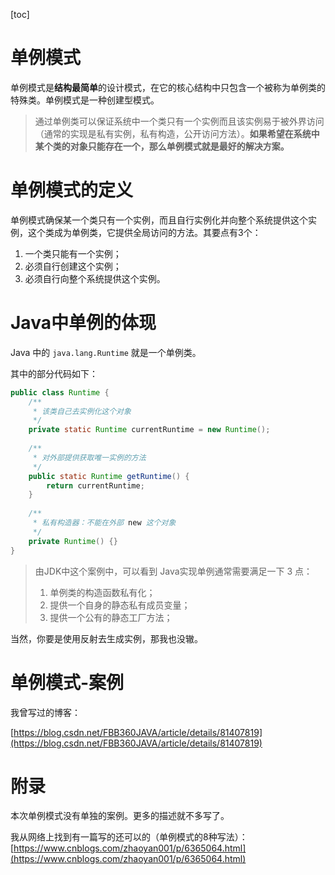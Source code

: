 [toc]

# 单例模式

单例模式是**结构最简单**的设计模式，在它的核心结构中只包含一个被称为单例类的特殊类。单例模式是一种创建型模式。

> 通过单例类可以保证系统中一个类只有一个实例而且该实例易于被外界访问（通常的实现是私有实例，私有构造，公开访问方法）。**如果希望在系统中某个类的对象只能存在一个，那么单例模式就是最好的解决方案。**

# 单例模式的定义

单例模式确保某一个类只有一个实例，而且自行实例化并向整个系统提供这个实例，这个类成为单例类，它提供全局访问的方法。其要点有3个：

1. 一个类只能有一个实例；
2. 必须自行创建这个实例；
3. 必须自行向整个系统提供这个实例。

# Java中单例的体现

Java 中的 `java.lang.Runtime` 就是一个单例类。

其中的部分代码如下：

```java
public class Runtime {
    /**
     * 该类自己去实例化这个对象
     */
	private static Runtime currentRuntime = new Runtime();
    
    /**
     * 对外部提供获取唯一实例的方法
     */
    public static Runtime getRuntime() {
        return currentRuntime;
    }
    
    /**
     * 私有构造器：不能在外部 new 这个对象
     */
    private Runtime() {}
}
```

> 由JDK中这个案例中，可以看到 Java实现单例通常需要满足一下 3 点：
>
> 1. 单例类的构造函数私有化；
> 2. 提供一个自身的静态私有成员变量；
> 3. 提供一个公有的静态工厂方法；

当然，你要是使用反射去生成实例，那我也没辙。

# 单例模式-案例

我曾写过的博客：

[https://blog.csdn.net/FBB360JAVA/article/details/81407819](https://blog.csdn.net/FBB360JAVA/article/details/81407819)

# 附录

本次单例模式没有单独的案例。更多的描述就不多写了。

我从网络上找到有一篇写的还可以的（单例模式的8种写法）：[https://www.cnblogs.com/zhaoyan001/p/6365064.html](https://www.cnblogs.com/zhaoyan001/p/6365064.html)



